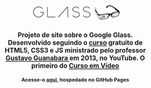 <h1 align="center">
 <img src="_imagens/glass-logo-peq.jpg">
 <img src="_imagens/glass-logo-med.jpg" height="49px">
</h1>

<h2 align="center">
  Projeto de site sobre o Google Glass. Desenvolvido seguindo o
  <a href="https://www.youtube.com/playlist?list=PLHz_AreHm4dlAnJ_jJtV29RFxnPHDuk9o" target="_blank">
  curso</a> gratuito de HTML5, CSS3 e JS ministrado pelo
  professor <a href="https://github.com/gustavoguanabara" target="_blank"> Gustavo Guanabara </a> em 2013, no YouTube.
  O primeiro do <a href="https://cursoemvideo.com" target="_blank"> Curso em Vídeo </a>
</h2>

<h3 align="center">
  Acesse-o <a href="" target="_blank"> aqui</a>, hospedado no GitHub Pages
</h3>
